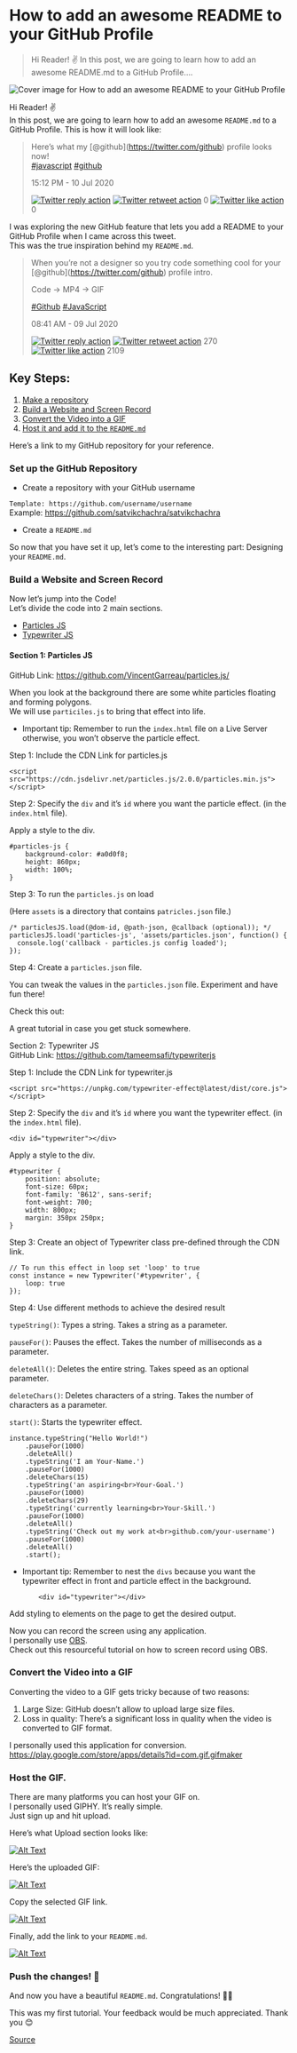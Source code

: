 # How to add an awesome README to your GitHub Profile

> Hi Reader! ✌ In this post, we are going to learn how to add an awesome README.md to a GitHub Profile….

![Cover image for How to add an awesome README to your GitHub Profile](https://res.cloudinary.com/practicaldev/image/fetch/s--mxsdlB4e--/c_imagga_scale,f_auto,fl_progressive,h_420,q_66,w_1000/https://dev-to-uploads.s3.amazonaws.com/i/xb4tb5om9c1y7vrs1ds5.gif)

Hi Reader! ✌  
In this post, we are going to learn how to add an awesome `README.md` to a GitHub Profile. This is how it will look like:

> Here’s what my <span class="citation" data-cites="github">\[@github\]</span>(https://twitter.com/github) profile looks now!  
> [\#javascript](https://twitter.com/hashtag/javascript) [\#github](https://twitter.com/hashtag/github)
>
> 15:12 PM - 10 Jul 2020
>
> [![Twitter reply action](chrome-extension://cjedbglnccaioiolemnfhjncicchinao/assets/twitter-reply-action.svg)](https://twitter.com/intent/tweet?in_reply_to=1281607352555200512) [![Twitter retweet action](chrome-extension://cjedbglnccaioiolemnfhjncicchinao/assets/twitter-retweet-action.svg)](https://twitter.com/intent/retweet?tweet_id=1281607352555200512) 0 [![Twitter like action](chrome-extension://cjedbglnccaioiolemnfhjncicchinao/assets/twitter-like-action.svg)](https://twitter.com/intent/like?tweet_id=1281607352555200512) 0

I was exploring the new GitHub feature that lets you add a README to your GitHub Profile when I came across this tweet.  
This was the true inspiration behind my `README.md`.

> When you’re not a designer so you try code something cool for your <span class="citation" data-cites="github">\[@github\]</span>(https://twitter.com/github) profile intro.
>
> Code -&gt; MP4 -&gt; GIF
>
> [\#Github](https://twitter.com/hashtag/Github) [\#JavaScript](https://twitter.com/hashtag/JavaScript)
>
> 08:41 AM - 09 Jul 2020
>
> [![Twitter reply action](chrome-extension://cjedbglnccaioiolemnfhjncicchinao/assets/twitter-reply-action.svg)](https://twitter.com/intent/tweet?in_reply_to=1281146411736694784) [![Twitter retweet action](chrome-extension://cjedbglnccaioiolemnfhjncicchinao/assets/twitter-retweet-action.svg)](https://twitter.com/intent/retweet?tweet_id=1281146411736694784) 270 [![Twitter like action](chrome-extension://cjedbglnccaioiolemnfhjncicchinao/assets/twitter-like-action.svg)](https://twitter.com/intent/like?tweet_id=1281146411736694784) 2109

## [](#key-steps)Key Steps:

1.  [Make a repository](#step-1)
2.  [Build a Website and Screen Record](#step-2)
3.  [Convert the Video into a GIF](#step-3)
4.  [Host it and add it to the `README.md`](#step-4)

Here’s a link to my GitHub repository for your reference.

### [](#set-up-the-github-repository)Set up the GitHub Repository

- Create a repository with your GitHub username

`Template: https://github.com/username/username`  
Example: <https://github.com/satvikchachra/satvikchachra>

- Create a `README.md`

So now that you have set it up, let’s come to the interesting part: Designing your `README.md`.

### [](#build-a-website-and-screen-record)Build a Website and Screen Record

Now let’s jump into the Code!  
Let’s divide the code into 2 main sections.

- [Particles JS](#section-1)
- [Typewriter JS](#section-2)

#### [](#section-1-particles-js)Section 1: Particles JS

GitHub Link: <https://github.com/VincentGarreau/particles.js/>

When you look at the background there are some white particles floating and forming polygons.  
We will use `particiles.js` to bring that effect into life.

- Important tip: Remember to run the `index.html` file on a Live Server otherwise, you won’t observe the particle effect.

Step 1: Include the CDN Link for particles.js

    <script src="https://cdn.jsdelivr.net/particles.js/2.0.0/particles.min.js"></script>

Step 2: Specify the `div` and it’s `id` where you want the particle effect. (in the `index.html` file).

Apply a style to the div.

    #particles-js {
        background-color: #a0d0f8;
        height: 860px;
        width: 100%;
    }

Step 3: To run the `particles.js` on load

(Here `assets` is a directory that contains `patricles.json` file.)

    /* particlesJS.load(@dom-id, @path-json, @callback (optional)); */
    particlesJS.load('particles-js', 'assets/particles.json', function() {
      console.log('callback - particles.js config loaded');
    });

Step 4: Create a `particles.json` file.

You can tweak the values in the `particles.json` file. Experiment and have fun there!

Check this out:

A great tutorial in case you get stuck somewhere.

Section 2: Typewriter JS  
GitHub Link: <https://github.com/tameemsafi/typewriterjs>

Step 1: Include the CDN Link for typewriter.js

    <script src="https://unpkg.com/typewriter-effect@latest/dist/core.js"></script>

Step 2: Specify the `div` and it’s `id` where you want the typewriter effect. (in the `index.html` file).

    <div id="typewriter"></div>

Apply a style to the div.

    #typewriter {
        position: absolute;
        font-size: 60px;
        font-family: 'B612', sans-serif;
        font-weight: 700;
        width: 800px;
        margin: 350px 250px;
    }

Step 3: Create an object of Typewriter class pre-defined through the CDN link.

    // To run this effect in loop set 'loop' to true
    const instance = new Typewriter('#typewriter', {
        loop: true
    });

Step 4: Use different methods to achieve the desired result

`typeString()`: Types a string. Takes a string as a parameter.

`pauseFor()`: Pauses the effect. Takes the number of milliseconds as a parameter.

`deleteAll()`: Deletes the entire string. Takes speed as an optional parameter.

`deleteChars()`: Deletes characters of a string. Takes the number of characters as a parameter.

`start()`: Starts the typewriter effect.

    instance.typeString("Hello World!")
        .pauseFor(1000)
        .deleteAll()
        .typeString('I am Your-Name.')
        .pauseFor(1000)
        .deleteChars(15)
        .typeString('an aspiring<br>Your-Goal.')
        .pauseFor(1000)
        .deleteChars(29)
        .typeString('currently learning<br>Your-Skill.')
        .pauseFor(1000)
        .deleteAll()
        .typeString('Check out my work at<br>github.com/your-username')
        .pauseFor(1000)
        .deleteAll()
        .start();

- Important tip: Remember to nest the `divs` because you want the typewriter effect in front and particle effect in the background.

          <div id="typewriter"></div>

Add styling to elements on the page to get the desired output.

Now you can record the screen using any application.  
I personally use [OBS](https://obsproject.com/).  
Check out this resourceful tutorial on how to screen record using OBS.

### [](#convert-the-video-into-a-gif)Convert the Video into a GIF

Converting the video to a GIF gets tricky because of two reasons:

1.  Large Size: GitHub doesn’t allow to upload large size files.
2.  Loss in quality: There’s a significant loss in quality when the video is converted to GIF format.

I personally used this application for conversion.  
<https://play.google.com/store/apps/details?id=com.gif.gifmaker>

### [](#host-the-gif)Host the GIF.

There are many platforms you can host your GIF on.  
I personally used GIPHY. It’s really simple.  
Just sign up and hit upload.

Here’s what Upload section looks like:

[![Alt Text](https://res.cloudinary.com/practicaldev/image/fetch/s--J1Ikv7I8--/c_limit%2Cf_auto%2Cfl_progressive%2Cq_auto%2Cw_880/https://dev-to-uploads.s3.amazonaws.com/i/fr7jwyeo3oe15f7gx6fn.png)](https://res.cloudinary.com/practicaldev/image/fetch/s--J1Ikv7I8--/c_limit%2Cf_auto%2Cfl_progressive%2Cq_auto%2Cw_880/https://dev-to-uploads.s3.amazonaws.com/i/fr7jwyeo3oe15f7gx6fn.png)

Here’s the uploaded GIF:

[![Alt Text](https://res.cloudinary.com/practicaldev/image/fetch/s--5GWef34n--/c_limit%2Cf_auto%2Cfl_progressive%2Cq_auto%2Cw_880/https://dev-to-uploads.s3.amazonaws.com/i/of34es53m3wuibmll7aa.png)](https://res.cloudinary.com/practicaldev/image/fetch/s--5GWef34n--/c_limit%2Cf_auto%2Cfl_progressive%2Cq_auto%2Cw_880/https://dev-to-uploads.s3.amazonaws.com/i/of34es53m3wuibmll7aa.png)

Copy the selected GIF link.

[![Alt Text](https://res.cloudinary.com/practicaldev/image/fetch/s--wFZSEVmr--/c_limit%2Cf_auto%2Cfl_progressive%2Cq_auto%2Cw_880/https://dev-to-uploads.s3.amazonaws.com/i/s2rupvvztvhsy3bywxu5.png)](https://res.cloudinary.com/practicaldev/image/fetch/s--wFZSEVmr--/c_limit%2Cf_auto%2Cfl_progressive%2Cq_auto%2Cw_880/https://dev-to-uploads.s3.amazonaws.com/i/s2rupvvztvhsy3bywxu5.png)

Finally, add the link to your `README.md`.

[![Alt Text](https://res.cloudinary.com/practicaldev/image/fetch/s--ka5rj4mc--/c_limit%2Cf_auto%2Cfl_progressive%2Cq_auto%2Cw_880/https://dev-to-uploads.s3.amazonaws.com/i/3psxs4bt980yw2m5aquu.png)](https://res.cloudinary.com/practicaldev/image/fetch/s--ka5rj4mc--/c_limit%2Cf_auto%2Cfl_progressive%2Cq_auto%2Cw_880/https://dev-to-uploads.s3.amazonaws.com/i/3psxs4bt980yw2m5aquu.png)

### [](#push-the-changes)Push the changes! 🚀

And now you have a beautiful `README.md`. Congratulations! 🥳🎉

This was my first tutorial. Your feedback would be much appreciated. Thank you 😊

[Source](https://dev.to/satvikchachra/how-to-add-an-awesome-readme-to-your-github-profile-361n)
